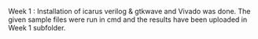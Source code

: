Week 1 :
Installation of icarus verilog & gtkwave and Vivado was done. The given sample files were run in cmd and the results have been uploaded in Week 1 subfolder. 
